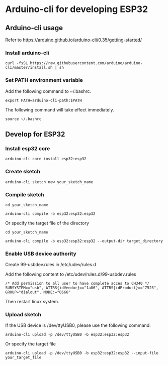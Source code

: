 # Arduino-cli for developing ESP32

## Arduino-cli usage

Refer to https://arduino.github.io/arduino-cli/0.35/getting-started/

### Install arduino-cli

```
curl -fsSL https://raw.githubusercontent.com/arduino/arduino-cli/master/install.sh | sh
```

### Set PATH environment variable

Add the following command to ~/.bashrc.

```
export PATH=arduino-cli-path:$PATH
```

The following command will take effect immediately.

```
source ~/.bashrc
```

## Develop for ESP32

### Install esp32 core

```
arduino-cli core install esp32:esp32
```

### Create sketch

```
arduino-cli sketch new your_sketch_name
```

### Compile sketch

```
cd your_sketch_name

arduino-cli compile -b esp32:esp32:esp32
```

Or specify the target file of the directory

```
cd your_sketch_name

arduino-cli compile -b esp32:esp32:esp32 --output-dir target_directory
```

### Enable USB device authority

Create 99-usbdev.rules in /etc/udev/rules.d

Add the following content to /etc/udev/rules.d/99-usbdev.rules

```
/* Add permission to all user to have complete acces to CH340 */
SUBSYSTEM=="usb", ATTRS{idVendor}=="1a86", ATTRS{idProduct}=="7523", GROUP="dialout", MODE:="0666"
```
Then restart linux system.

### Upload sketch

If the USB device is /dev/ttyUSB0, please use the following command:

```
arduino-cli upload -p /dev/ttyUSB0 -b esp32:esp32:esp32
```

Or specify the target file

```
arduino-cli upload -p /dev/ttyUSB0 -b esp32:esp32:esp32 --input-file your_target_file
```
